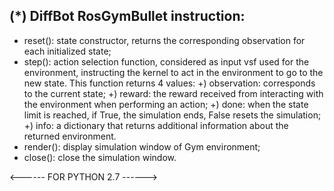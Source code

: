 (*) DiffBot RosGymBullet instruction:
-----------------------------------------------------------------------------------------------
- reset(): state constructor, returns the corresponding observation for each initialized state;
- step(): action selection function, considered as input vsf used for the environment, instructing the kernel to act in the environment to go to the new state.
This function returns 4 values:
    +) observation: corresponds to the current state;
    +) reward: the reward received from interacting with the environment when performing an action;
    +) done: when the state limit is reached, if True, the simulation ends, False resets the simulation;
    +) info: a dictionary that returns additional information about the returned environment.
- render(): display simulation window of Gym environment;
- close(): close the simulation window.

<------ FOR PYTHON 2.7 ------>